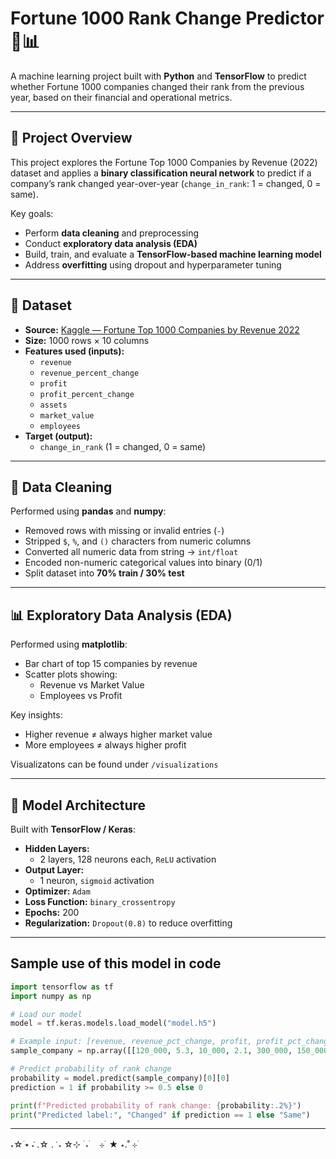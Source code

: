 # Fortune 1000 Rank Change Predictor 🏢📊

A machine learning project built with **Python** and **TensorFlow** to predict whether Fortune 1000 companies changed their rank from the previous year, based on their financial and operational metrics.

---

## 📌 Project Overview
This project explores the Fortune Top 1000 Companies by Revenue (2022) dataset and applies a **binary classification neural network** to predict if a company’s rank changed year-over-year (`change_in_rank`: 1 = changed, 0 = same).

Key goals:
- Perform **data cleaning** and preprocessing
- Conduct **exploratory data analysis (EDA)**
- Build, train, and evaluate a **TensorFlow-based machine learning model**
- Address **overfitting** using dropout and hyperparameter tuning

---

## 📂 Dataset
- **Source:** [Kaggle — Fortune Top 1000 Companies by Revenue 2022](https://www.kaggle.com/datasets/surajjha101/fortune-top-1000-companies-by-revenue-2022)
- **Size:** 1000 rows × 10 columns  
- **Features used (inputs):**
  - `revenue`
  - `revenue_percent_change`
  - `profit`
  - `profit_percent_change`
  - `assets`
  - `market_value`
  - `employees`
- **Target (output):**
  - `change_in_rank` (1 = changed, 0 = same)

---

## 🧹 Data Cleaning
Performed using **pandas** and **numpy**:
- Removed rows with missing or invalid entries (`-`)
- Stripped `$`, `%`, and `()` characters from numeric columns
- Converted all numeric data from string → `int/float`
- Encoded non-numeric categorical values into binary (0/1)
- Split dataset into **70% train / 30% test**

---

## 📊 Exploratory Data Analysis (EDA)
Performed using **matplotlib**:
- Bar chart of top 15 companies by revenue
- Scatter plots showing:
  - Revenue vs Market Value
  - Employees vs Profit

Key insights:
- Higher revenue ≠ always higher market value
- More employees ≠ always higher profit

Visualizatons can be found under `/visualizations`

---

## 🤖 Model Architecture
Built with **TensorFlow / Keras**:

- **Hidden Layers:**
  - 2 layers, 128 neurons each, `ReLU` activation
- **Output Layer:**
  - 1 neuron, `sigmoid` activation
- **Optimizer:** `Adam`
- **Loss Function:** `binary_crossentropy`
- **Epochs:** 200  
- **Regularization:** `Dropout(0.8)` to reduce overfitting

---

## Sample use of this model in code
```python
import tensorflow as tf
import numpy as np

# Load our model
model = tf.keras.models.load_model("model.h5")

# Example input: [revenue, revenue_pct_change, profit, profit_pct_change, assets, market_value, employees]
sample_company = np.array([[120_000, 5.3, 10_000, 2.1, 300_000, 150_000, 50000]], dtype=float)

# Predict probability of rank change
probability = model.predict(sample_company)[0][0]
prediction = 1 if probability >= 0.5 else 0

print(f"Predicted probability of rank change: {probability:.2%}")
print("Predicted label:", "Changed" if prediction == 1 else "Same")
```

---

˖☆ ࣪⭑ ݁˖ .☆ . ݁ ˖  ☆⊹ ࣪  ˖ ࣪　⊹ ࣪ ★ ⋆.˚  ⊹ ࣪
